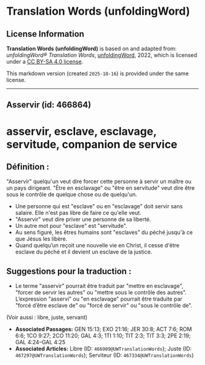 # Translation Words (unfoldingWord)

## License Information

**Translation Words (unfoldingWord)** is based on and adapted from: _unfoldingWord® Translation Words_, [unfoldingWord](https://unfoldingword.org/utw), 2022, which is licensed under a [CC BY-SA 4.0 license](https://creativecommons.org/licenses/by-sa/4.0/legalcode.en).

This markdown version (created `2025-10-16`) is provided under the same license.



--------------------------------

## Asservir (id: 466864)

asservir, esclave, esclavage, servitude, companion de service
=============================================================

Définition :
------------

"Asservir" quelqu'un veut dire forcer cette personne à servir un maître ou un pays dirigeant. "Être en esclavage" ou "être en servitude" veut dire être sous le contrôle de quelque chose ou de quelqu'un.

* Une personne qui est "esclave" ou en "esclavage" doit servir sans salaire. Elle n'est pas libre de faire ce qu'elle veut.
* "Asservir" veut dire priver une personne de sa liberté.
* Un autre mot pour "esclave" est "servitude".
* Au sens figuré, les êtres humains sont "esclaves" du péché jusqu'à ce que Jésus les libère.
* Quand quelqu’un reçoit une nouvelle vie en Christ, il cesse d'être esclave du péché et il devient un esclave de la justice.

Suggestions pour la traduction :
--------------------------------

* Le terme "asservir" pourrait être traduit par "mettre en esclavage", "forcer de servir les autres" ou "mettre sous le contrôle des autres". L’expression "asservi" ou "en esclavage" pourrait être traduite par "forcé d’être esclave de" ou "forcé de servir" ou "sous le contrôle de".

(Voir aussi : libre, juste, servant)

* **Associated Passages:** GEN 15:13; EXO 21:16; JER 30:8; ACT 7:6; ROM 6:6; 1CO 9:27; 2CO 11:20; GAL 4:3; 1TI 1:10; TIT 2:3; TIT 3:3; 2PE 2:19; GAL 4:24–GAL 4:25
* **Associated Articles:** Libre (ID: `466909@UWTranslationWords`); Juste (ID: `467297@UWTranslationWords`); Serviteur (ID: `467334@UWTranslationWords`)

